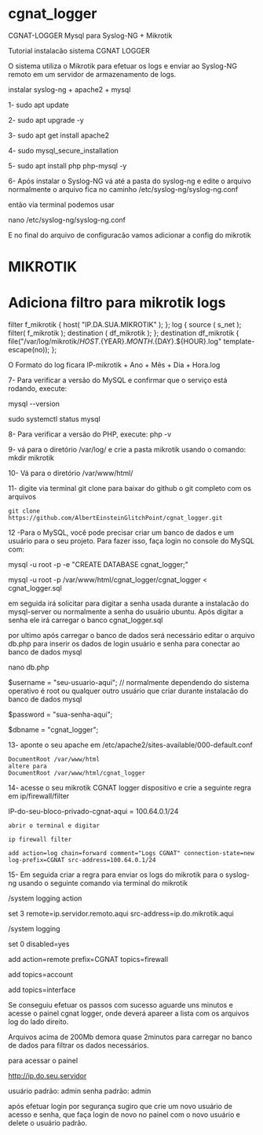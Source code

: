 # cgnat_logger
CGNAT-LOGGER Mysql para Syslog-NG + Mikrotik



Tutorial instalacão sistema CGNAT LOGGER  

O sistema utiliza o Mikrotik para efetuar os logs e enviar ao Syslog-NG remoto em um servidor de armazenamento de logs.



instalar syslog-ng + apache2 + mysql

1- sudo apt update

2- sudo apt upgrade -y

3- sudo apt get install apache2

4- sudo mysql_secure_installation

5- sudo apt install php php-mysql -y


6- Após instalar o Syslog-NG  vá até a pasta do syslog-ng e edite o arquivo 
   normalmente o arquivo fica no caminho /etc/syslog-ng/syslog-ng.conf

   então via terminal podemos usar 

   nano /etc/syslog-ng/syslog-ng.conf

   E no final do arquivo de configuracão vamos adicionar a config do mikrotik

# MIKROTIK ###########
# Adiciona filtro para mikrotik logs

filter f_mikrotik { host( "IP.DA.SUA.MIKROTIK" ); };
log { source ( s_net ); filter( f_mikrotik ); destination ( df_mikrotik ); };
destination df_mikrotik {
    file("/var/log/mikrotik/${HOST}.${YEAR}.${MONTH}.${DAY}.${HOUR}.log"
    template-escape(no));
};


O Formato do log ficara IP-mikrotik + Ano + Mês + Dia + Hora.log


7- Para verificar a versão do MySQL e confirmar que o serviço está rodando, execute:

mysql --version

sudo systemctl status mysql


8- Para verificar a versão do PHP, execute:
php -v

9- vá para o diretório /var/log/   e crie a pasta mikrotik usando o comando: 
   mkdir mikrotik

10- Vá para o diretório /var/www/html/

11- digite via terminal git clone  para baixar do github o git completo com os arquivos
    
    git clone https://github.com/AlbertEinsteinGlitchPoint/cgnat_logger.git


12 -Para o MySQL, você pode precisar criar um banco de dados e um usuário para o seu projeto. Para fazer isso, faça login no console do MySQL com:
 
mysql -u root -p -e "CREATE DATABASE cgnat_logger;"

mysql -u root -p /var/www/html/cgnat_logger/cgnat_logger < cgnat_logger.sql




em seguida irá solicitar para digitar a senha usada durante a instalacão do mysql-server ou normalmente a senha do usuário ubuntu. 
Após digitar a senha ele irá carregar o banco cgnat_logger.sql

por ultimo após carregar o banco de dados será necessário editar o arquivo db.php para inserir os dados de login usuário e senha para conectar ao banco de dados mysql

nano db.php

$username = "seu-usuario-aqui";  // normalmente dependendo do sistema operativo é root ou qualquer outro usuário que criar durante instalacão do banco de dados mysql

$password = "sua-senha-aqui";

$dbname = "cgnat_logger";





13- aponte o seu apache  em /etc/apache2/sites-available/000-default.conf  

    DocumentRoot /var/www/html  
    altere para 
    DocumentRoot /var/www/html/cgnat_logger


14- acesse o seu mikrotik CGNAT logger dispositivo e crie a seguinte regra em ip/firewall/filter

   IP-do-seu-bloco-privado-cgnat-aqui = 100.64.0.1/24 
 
    abrir o terminal e digitar

    ip firewall filter

    add action=log chain=forward comment="Logs CGNAT" connection-state=new log-prefix=CGNAT src-address=100.64.0.1/24



15- Em seguida criar a regra para enviar os logs do mikrotik para o syslog-ng usando  o seguinte comando via terminal do mikrotik

/system logging action

set 3 remote=ip.servidor.remoto.aqui src-address=ip.do.mikrotik.aqui

/system logging

set 0 disabled=yes

add action=remote prefix=CGNAT topics=firewall

add topics=account

add topics=interface





Se conseguiu efetuar os passos com sucesso aguarde uns minutos e acesse o painel cgnat logger, onde deverá apareer a lista com os arquivos log do lado direito.

Arquivos acima de 200Mb demora quase 2minutos para carregar no banco de dados para filtrar os dados necessários.

para acessar o painel 

http://ip.do.seu.servidor

usuário padrão: admin
senha padrão: admin



após efetuar login por segurança sugiro que crie um novo usuário de acesso e senha, que faça login de novo no painel com o novo usuário e delete o usuário padrão.
